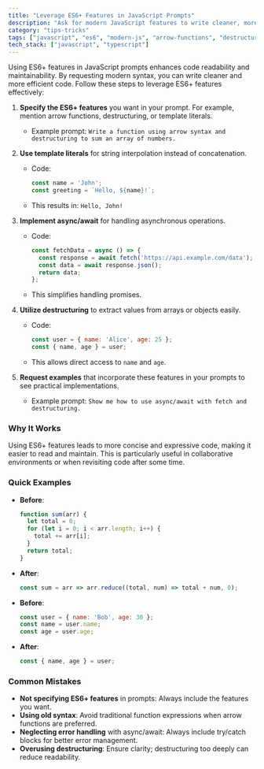 ```yaml
---
title: "Leverage ES6+ Features in JavaScript Prompts"
description: "Ask for modern JavaScript features to write cleaner, more efficient code"
category: "tips-tricks"
tags: ["javascript", "es6", "modern-js", "arrow-functions", "destructuring"]
tech_stack: ["javascript", "typescript"]
---
```


Using ES6+ features in JavaScript prompts enhances code readability and maintainability. By requesting modern syntax, you can write cleaner and more efficient code. Follow these steps to leverage ES6+ features effectively:

1. **Specify the ES6+ features** you want in your prompt. For example, mention arrow functions, destructuring, or template literals.
   - Example prompt: `Write a function using arrow syntax and destructuring to sum an array of numbers.`
   
2. **Use template literals** for string interpolation instead of concatenation.
   - Code: 
     ```javascript
     const name = 'John';
     const greeting = `Hello, ${name}!`;
     ```
   - This results in: `Hello, John!`

3. **Implement async/await** for handling asynchronous operations.
   - Code:
     ```javascript
     const fetchData = async () => {
       const response = await fetch('https://api.example.com/data');
       const data = await response.json();
       return data;
     };
     ```
   - This simplifies handling promises.

4. **Utilize destructuring** to extract values from arrays or objects easily.
   - Code:
     ```javascript
     const user = { name: 'Alice', age: 25 };
     const { name, age } = user;
     ```
   - This allows direct access to `name` and `age`.

5. **Request examples** that incorporate these features in your prompts to see practical implementations.
   - Example prompt: `Show me how to use async/await with fetch and destructuring.`

### Why It Works
Using ES6+ features leads to more concise and expressive code, making it easier to read and maintain. This is particularly useful in collaborative environments or when revisiting code after some time.

### Quick Examples
- **Before**:
  ```javascript
  function sum(arr) {
    let total = 0;
    for (let i = 0; i < arr.length; i++) {
      total += arr[i];
    }
    return total;
  }
  ```
- **After**:
  ```javascript
  const sum = arr => arr.reduce((total, num) => total + num, 0);
  ```

- **Before**:
  ```javascript
  const user = { name: 'Bob', age: 30 };
  const name = user.name;
  const age = user.age;
  ```
- **After**:
  ```javascript
  const { name, age } = user;
  ```

### Common Mistakes
- **Not specifying ES6+ features** in prompts: Always include the features you want.
- **Using old syntax**: Avoid traditional function expressions when arrow functions are preferred.
- **Neglecting error handling** with async/await: Always include try/catch blocks for better error management.
- **Overusing destructuring**: Ensure clarity; destructuring too deeply can reduce readability.